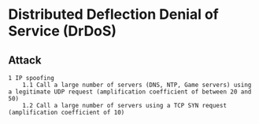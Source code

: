 # Distributed Deflection Denial of Service (DrDoS)

## Attack

```
1 IP spoofing
    1.1 Call a large number of servers (DNS, NTP, Game servers) using a legitimate UDP request (amplification coefficient of between 20 and 50)
    1.2 Call a large number of servers using a TCP SYN request (amplification coefficient of 10)
```